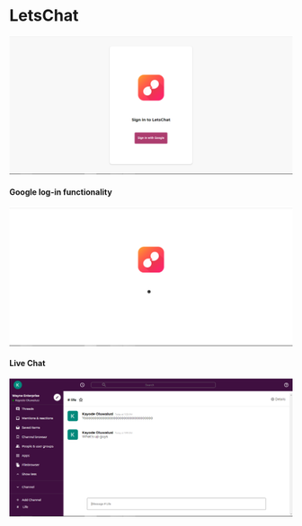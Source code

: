 # LetsChat

![](./public/images/Slack-3.png)

#### Google log-in functionality

![](./public/images/Slack-2.png)

#### Live Chat

![](./public/images/Slack-1.png)